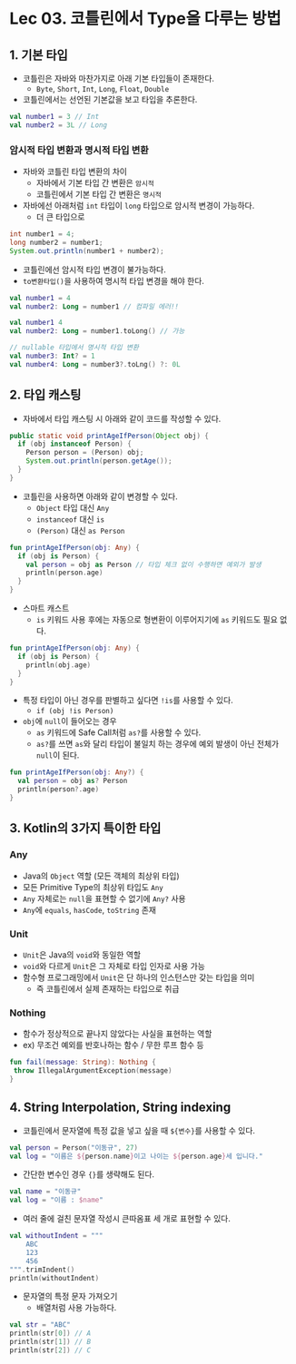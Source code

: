 # Lec 03. 코틀린에서 Type을 다루는 방법

## 1. 기본 타입

- 코틀린은 자바와 마찬가지로 아래 기본 타입들이 존재한다.
    - `Byte`, `Short`, `Int`, `Long`, `Float`, `Double`
- 코틀린에서는 선언된 기본값을 보고 타입을 추론한다.

```kotlin
val number1 = 3 // Int
val number2 = 3L // Long
```

### 암시적 타입 변환과 명시적 타입 변환

- 자바와 코틀린 타입 변환의 차이
    - 자바에서 기본 타입 간 변환은 `암시적`
    - 코틀린에서 기본 타입 간 변환은 `명시적`
- 자바에선 아래처럼 `int` 타입이 `long` 타입으로 암시적 변경이 가능하다.
    - 더 큰 타입으로

```java
int number1 = 4;
long number2 = number1;
System.out.println(number1 + number2);
```

- 코틀린에선 암시적 타입 변경이 불가능하다.
- `to변환타입()`을 사용하여 명시적 타입 변경을 해야 한다.

```kotlin
val number1 = 4
val number2: Long = number1 // 컴파일 에러!!

val number1 4
val number2: Long = number1.toLong() // 가능

// nullable 타입에서 명시적 타입 변환
val number3: Int? = 1
val number4: Long = number3?.toLng() ?: 0L
```

## 2. 타입 캐스팅

- 자바에서 타입 캐스팅 시 아래와 같이 코드를 작성할 수 있다.

```java
public static void printAgeIfPerson(Object obj) {
  if (obj instanceof Person) {
    Person person = (Person) obj;
    System.out.println(person.getAge());
  }
}
```

- 코틀린을 사용하면 아래와 같이 변경할 수 있다.
    - `Object` 타입 대신 `Any`
    - `instanceof` 대신 `is`
    - `(Person)` 대신 `as Person`

```kotlin
fun printAgeIfPerson(obj: Any) {
  if (obj is Person) {
    val person = obj as Person // 타입 체크 없이 수행하면 예외가 발생
    println(person.age)
  }
}
```

- 스마트 캐스트
    - `is` 키워드 사용 후에는 자동으로 형변환이 이루어지기에 `as` 키워드도 필요 없다.

```kotlin
fun printAgeIfPerson(obj: Any) {
  if (obj is Person) {
    println(obj.age)
  }
}
```

- 특정 타입이 아닌 경우를 판별하고 싶다면 `!is`를 사용할 수 있다.
    - `if (obj !is Person)`
- `obj`에 `null`이 들어오는 경우
    - `as` 키워드에 Safe Call처럼 `as?`를 사용할 수 있다.
    - `as?`를 쓰면 `as`와 달리 타입이 불일치 하는 경우에 예외 발생이 아닌 전체가 `null`이 된다.

```kotlin
fun printAgeIfPerson(obj: Any?) {
  val person = obj as? Person
  println(person?.age)  
}
```

## 3. Kotlin의 3가지 특이한 타입

### Any

- Java의 `Object` 역할 (모든 객체의 최상위 타입)
- 모든 Primitive Type의 최상위 타입도 `Any`
- `Any` 자체로는 `null`을 표현할 수 없기에 `Any?` 사용
- `Any`에 `equals`, `hasCode`, `toString` 존재

### Unit

- `Unit`은 Java의 `void`와 동일한 역할
- `void`와 다르게 `Unit`은 그 자체로 타입 인자로 사용 가능
- 함수형 프로그래밍에서 `Unit`은 단 하나의 인스턴스만 갖는 타입을 의미
    - 즉 코틀린에서 실제 존재하는 타입으로 취급

### Nothing

- 함수가 정상적으로 끝나지 않았다는 사실을 표현하는 역할
- ex) 무조건 예외를 반호나하는 함수 / 무한 루프 함수 등

```kotlin
fun fail(message: String): Nothing {
 throw IllegalArgumentException(message)
}
```

## 4. String Interpolation, String indexing

- 코틀린에서 문자열에 특정 값을 넣고 싶을 때 `${변수}`를 사용할 수 있다.

```kotlin
val person = Person("이동규", 27)
val log = "이름은 ${person.name}이고 나이는 ${person.age}세 입니다."
```

- 간단한 변수인 경우 `{}`를 생략해도 된다.

```kotlin
val name = "이동규"
val log = "이름 : $name"
```

- 여러 줄에 걸친 문자열 작성시 큰따옴표 세 개로 표현할 수 있다.

```kotlin
val withoutIndent = """
    ABC
    123
    456
""".trimIndent()
println(withoutIndent)
```

- 문자열의 특정 문자 가져오기
    - 배열처럼 사용 가능하다.

```kotlin
val str = "ABC"
println(str[0]) // A
println(str[1]) // B
println(str[2]) // C
```
